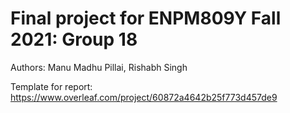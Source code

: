 # Final project for ENPM809Y Fall 2021: Group 18
Authors: Manu Madhu Pillai, Rishabh Singh

Template for report: https://www.overleaf.com/project/60872a4642b25f773d457de9
